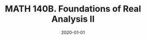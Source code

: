 ---
title: "MATH 140B. Foundations of Real Analysis II"
collection: teaching
type: "Undergraduate course"
permalink: /teaching/2020-winter-math140b
venue: "University of California San Diego"
date: 2020-01-01
location: "San Diego, California"
---